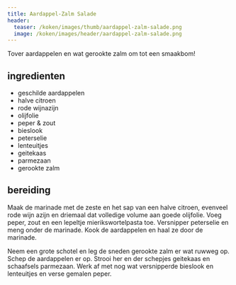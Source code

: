 ```yaml
---
title: Aardappel-Zalm Salade
header:
  teaser: /koken/images/thumb/aardappel-zalm-salade.png
  image: /koken/images/header/aardappel-zalm-salade.png
---
```


Tover aardappelen en wat gerookte zalm om tot een smaakbom!

## ingredienten

* geschilde aardappelen
* halve citroen
* rode wijnazijn
* olijfolie
* peper & zout
* bieslook
* peterselie
* lenteuitjes
* geitekaas
* parmezaan
* gerookte zalm

## bereiding

Maak de marinade met de zeste en het sap van een halve citroen, evenveel rode
wijn azijn en driemaal dat volledige volume aan goede olijfolie. Voeg peper,
zout en een lepeltje mierikswortelpasta toe. Versnipper peterselie en meng
onder de marinade. Kook de aardappelen en haal ze door de marinade.

Neem een grote schotel en leg de sneden gerookte zalm er wat ruwweg op. Schep
de aardappelen er op. Strooi her en der schepjes geitekaas en schaafsels
parmezaan. Werk af met nog wat versnipperde bieslook en lenteuitjes en verse
gemalen peper.
